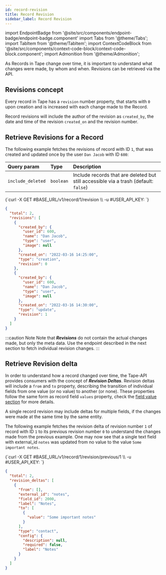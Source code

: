```yaml
---
id: record-revision
title: Record Revision
sidebar_label: Record Revision
---
```


import EndpointBadge from '@site/src/components/endpoint-badge/endpoint-badge.component'
import Tabs from '@theme/Tabs';
import TabItem from '@theme/TabItem';
import ContextCodeBlock from '@site/src/components/context-code-block/context-code-block.component';
import Admonition from '@theme/Admonition';

As Records in Tape change over time, it is important to understand what changes were made, by whom and when. Revisions can be retrieved via the API.

## Revisions concept

Every record in Tape has a `revision` number property, that starts with `0` upon creation and is increased with each change made to the Record.

Record revisions will include the author of the revision as `created_by`, the date and time of the revision `created_on` and the revision number.

## Retrieve Revisions for a Record

<EndpointBadge method="GET" url="https://api.tapeapp.com/v1/record/{record_id}/revision" />

The following example fetches the revisions of record with ID `1`, that was created and updated once by the user `Dan Jacob` with ID `600`:

| Query param       | Type      | Description                                                                          |
| :---------------- | :-------- | :----------------------------------------------------------------------------------- |
| `include_deleted` | `boolean` | Include records that are deleted but still accessible via a trash (default: `false`) |

<ContextCodeBlock language="shell" title='➡️      Request'>
{`curl -X GET #BASE_URL/v1/record/1/revision  \\
  -u #USER_API_KEY:
`}
</ContextCodeBlock>

```json title='⬅️      Response'
{
  "total": 2,
  "revisions": [
    {
      "created_by": {
        "user_id": 600,
        "name": "Dan Jacob",
        "type": "user",
        "image": null
      },
      "created_on": "2022-03-16 14:25:00",
      "type": "creation",
      "revision": 0
    },
    {
      "created_by": {
        "user_id": 600,
        "name": "Dan Jacob",
        "type": "user",
        "image": null
      },
      "created_on": "2022-03-16 14:30:00",
      "type": "update",
      "revision": 1
    }
  ]
}
```

:::caution Note
Note that **_Revisions_** do not contain the actual changes made, but only the meta data. Use the endpoint described in the next section to fetch individual revision changes.
:::

## Retrieve Revision delta

<EndpointBadge method="GET" url="https://api.tapeapp.com/v1/record/{record_id}/revision/previous/{toRevisionId}" />

In order to understand how a record changed over time, the Tape-API provides consumers with the concept of **_Revision Deltas_**. Revision deltas will include a `from` and `to` property, describing the transition of individual fields from one value (or no value) to another (or none). These properties follow the same form as record field `values` property, check the [field value section](/docs/api/resource/field-value/overview) for more details.

A single record revision may include deltas for multiple fields, if the changes were made at the same time by the same entity.

The following example fetches the revision delta of revision number `1` of record with ID `1` to its previous revision number `0` to understand the changes made from the previous example. One may now see that a single text field with external_id `notes` was updated from no value to the value `Some important notes`.

<ContextCodeBlock language="shell" title='➡️      Request'>
{`curl -X GET #BASE_URL/v1/record/1/revision/previous/1  \\
  -u #USER_API_KEY:
`}
</ContextCodeBlock>

```json title='⬅️      Response'
{
  "total": 2,
  "revision_deltas": [
    {
      "from": [],
      "external_id": "notes",
      "field_id": 2000,
      "label": "Notes",
      "to": [
        {
          "value": "Some important notes"
        }
      ],
      "type": "contact",
      "config": {
        "description": null,
        "required": false,
        "label": "Notes"
      }
    }
  ]
}
```
